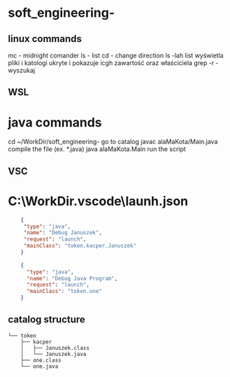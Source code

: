 # soft_engineering-

## linux commands
mc - midnight comander 
ls - list
cd - change direction 
ls -lah list wyświetla pliki i katologi ukryte i pokazuje icgh zawartość oraz właściciela 
grep -r - wyszukaj

## WSL
# java commands
cd ~/WorkDir/soft_engineering-  go to catalog
javac alaMaKota/Main.java       compile the file (ex. *.java)
java alaMaKota.Main             run the script

## VSC
# C:\WorkDir\.vscode\launh.json 
```json
    {
     "type": "java",
     "name": "Debug Januszek",
     "request": "launch",
     "mainClass": "token.kacper.Januszek"
    }
    
    {
      "type": "java",
      "name": "Debug Java Program",
      "request": "launch",
      "mainClass": "token.one"
    }    
```
## catalog structure

```
└── token
    ├── kacper
    │   ├── Januszek.class
    │   └── Januszek.java
    ├── one.class
    └── one.java
```